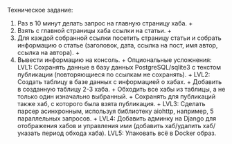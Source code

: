 Техническое задание:
1) Раз в 10 минут делать запрос на главную страницу хаба. +
2) Взять с главной страницы хаба ссылки на статьи. +
3) Для каждой собранной ссылки посетить страницу статьи и собрать информацию о статье (заголовок, дата, ссылка на пост, имя автор, ссылка на автора). +
4) Вывести информацию на консоль. +
Опциональные усложнения:
LVL1: Сохранять данные в базу данных PostgreSQL/sqlite3 с текстом публикации (повторяющиеся по ссылкам не сохранять). +
LVL2: Создать таблицу в базе данных с информацией о хабах. +
      Добавить в созданную таблицу 2-3 хаба. +
      Обходить все хабы из таблицы, а не только один изначально выбранный. +
      Сохранять для публикаций также хаб, с которого была взята публикация. +
LVL3: Сделать парсер асинхронным, используя библиотеку aiohttp, например, 5 параллельных запросов. +
LVL4: Добавить админку на Django для отображения хабов и управления ими (добавить хаб/удалить хаб/указать период обхода хаба).
LVL5: Упаковать всё в Docker образ.